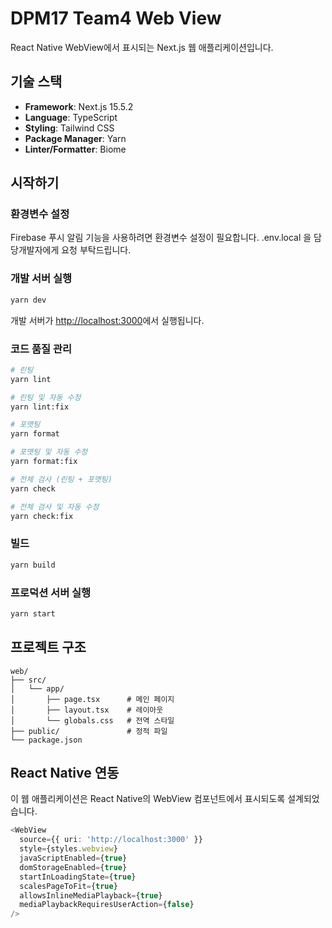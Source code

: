 # DPM17 Team4 Web View

React Native WebView에서 표시되는 Next.js 웹 애플리케이션입니다.

## 기술 스택

- **Framework**: Next.js 15.5.2
- **Language**: TypeScript
- **Styling**: Tailwind CSS
- **Package Manager**: Yarn
- **Linter/Formatter**: Biome

## 시작하기

### 환경변수 설정

Firebase 푸시 알림 기능을 사용하려면 환경변수 설정이 필요합니다.
.env.local 을 담당개발자에게 요청 부탁드립니다.

### 개발 서버 실행

```bash
yarn dev
```

개발 서버가 [http://localhost:3000](http://localhost:3000)에서 실행됩니다.

### 코드 품질 관리

```bash
# 린팅
yarn lint

# 린팅 및 자동 수정
yarn lint:fix

# 포맷팅
yarn format

# 포맷팅 및 자동 수정
yarn format:fix

# 전체 검사 (린팅 + 포맷팅)
yarn check

# 전체 검사 및 자동 수정
yarn check:fix
```

### 빌드

```bash
yarn build
```

### 프로덕션 서버 실행

```bash
yarn start
```

## 프로젝트 구조

```
web/
├── src/
│   └── app/
│       ├── page.tsx      # 메인 페이지
│       ├── layout.tsx    # 레이아웃
│       └── globals.css   # 전역 스타일
├── public/               # 정적 파일
└── package.json
```

## React Native 연동

이 웹 애플리케이션은 React Native의 WebView 컴포넌트에서 표시되도록 설계되었습니다.

```typescript
<WebView
  source={{ uri: 'http://localhost:3000' }}
  style={styles.webview}
  javaScriptEnabled={true}
  domStorageEnabled={true}
  startInLoadingState={true}
  scalesPageToFit={true}
  allowsInlineMediaPlayback={true}
  mediaPlaybackRequiresUserAction={false}
/>
```
